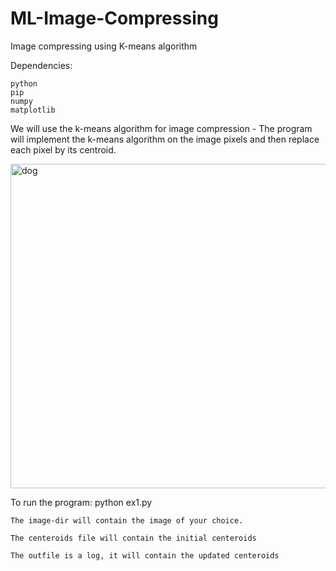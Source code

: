 # ML-Image-Compressing
Image compressing using K-means algorithm


Dependencies:

    python 
    pip
    numpy
    matplotlib

We will use the k-means algorithm for image compression - The program will implement the k-means algorithm on the image pixels and then replace each pixel by its
centroid.


<img width="519" alt="dog" src="https://user-images.githubusercontent.com/59067634/140182233-8f9b5bb2-4ec0-4130-8853-98d7c21080c9.PNG">


To run the program:
           python ex1.py <image-dir> <ceneteroids-file name> <out-file>
    
    The image-dir will contain the image of your choice.

    The centeroids file will contain the initial centeroids
    
    The outfile is a log, it will contain the updated centeroids
    
